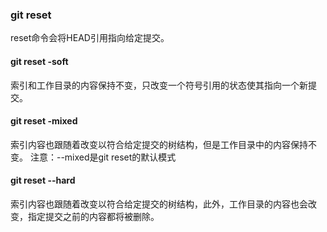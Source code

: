### git reset 
reset命令会将HEAD引用指向给定提交。
#### git reset -soft
索引和工作目录的内容保持不变，只改变一个符号引用的状态使其指向一个新提交。

#### git reset -mixed
索引内容也跟随着改变以符合给定提交的树结构，但是工作目录中的内容保持不变。
注意：--mixed是git reset的默认模式

#### git reset --hard
索引内容也跟随着改变以符合给定提交的树结构，此外，工作目录的内容也会改变，指定提交之前的内容都将被删除。